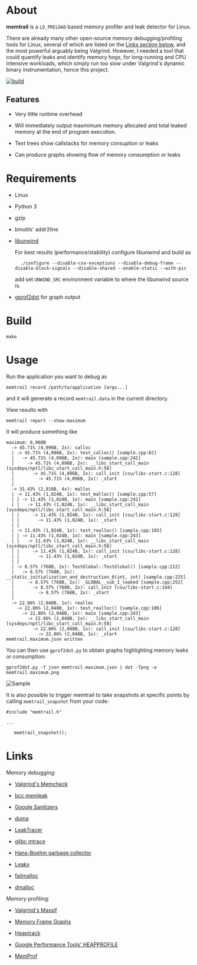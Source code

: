 About
=====

**memtrail** is a `LD_PRELOAD` based memory profiler and leak detector for Linux.

There are already many other open-source memory debugging/profiling tools for
Linux, several of which are listed on the [Links section below](#links), and
the most powerful arguably being Valgrind.  However, I needed a tool that could
quantify leaks and identify memory hogs, for long-running and CPU intensive
workloads, which simply run too slow under Valgrind's dynamic binary
instrumentation, hence this project.

[![build](https://github.com/jrfonseca/memtrail/actions/workflows/build.yml/badge.svg)](https://github.com/jrfonseca/memtrail/actions/workflows/build.yml)

Features
--------

* Very little runtime overhead

* Will immediately output maxmimum memory allocated and total leaked memory at
  the end of program execution.

* Text trees show callstacks for memory consuption or leaks

* Can produce graphs showing flow of memory consumption or leaks


Requirements
============

* Linux

* Python 3

* gzip

* binutils' addr2line

* [libunwind](http://www.nongnu.org/libunwind/)

  For best results (performance/stability) configure libunwind and build as

        ./configure --disable-cxx-exceptions --disable-debug-frame --disable-block-signals --disable-shared --enable-static --with-pic

  add set `UNWIND_SRC` environment variable to where the libunwind source is.

* [gprof2dot](https://github.com/jrfonseca/gprof2dot) for graph output


Build
=====

    make


Usage
=====

Run the application you want to debug as

    memtrail record /path/to/application [args...]

and it will generate a record  `memtrail.data` in the current
directory.

View results with

    memtrail report --show-maximum

It will produce something like


    maximum: 8,960B
      -> 45.71% (4,096B, 2x): calloc
      | -> 45.71% (4,096B, 2x): test_calloc() [sample.cpp:82]
      |   -> 45.71% (4,096B, 2x): main [sample.cpp:242]
      |     -> 45.71% (4,096B, 2x): __libc_start_call_main [sysdeps/nptl/libc_start_call_main.h:58]
      |       -> 45.71% (4,096B, 2x): call_init [csu/libc-start.c:128]
      |         -> 45.71% (4,096B, 2x): _start
      | 
      -> 31.43% (2,816B, 4x): malloc
      | -> 11.43% (1,024B, 1x): test_malloc() [sample.cpp:57]
      | | -> 11.43% (1,024B, 1x): main [sample.cpp:241]
      | |   -> 11.43% (1,024B, 1x): __libc_start_call_main [sysdeps/nptl/libc_start_call_main.h:58]
      | |     -> 11.43% (1,024B, 1x): call_init [csu/libc-start.c:128]
      | |       -> 11.43% (1,024B, 1x): _start
      | | 
      | -> 11.43% (1,024B, 1x): test_realloc() [sample.cpp:103]
      | | -> 11.43% (1,024B, 1x): main [sample.cpp:243]
      | |   -> 11.43% (1,024B, 1x): __libc_start_call_main [sysdeps/nptl/libc_start_call_main.h:58]
      | |     -> 11.43% (1,024B, 1x): call_init [csu/libc-start.c:128]
      | |       -> 11.43% (1,024B, 1x): _start
      | | 
      | -> 8.57% (768B, 2x): TestGlobal::TestGlobal() [sample.cpp:212]
      |   -> 8.57% (768B, 2x): __static_initialization_and_destruction_0(int, int) [sample.cpp:225]
      |     -> 8.57% (768B, 2x): _GLOBAL__sub_I_leaked [sample.cpp:252]
      |       -> 8.57% (768B, 2x): call_init [csu/libc-start.c:144]
      |         -> 8.57% (768B, 2x): _start
      | 
      -> 22.86% (2,048B, 1x): realloc
        -> 22.86% (2,048B, 1x): test_realloc() [sample.cpp:106]
          -> 22.86% (2,048B, 1x): main [sample.cpp:243]
            -> 22.86% (2,048B, 1x): __libc_start_call_main [sysdeps/nptl/libc_start_call_main.h:58]
              -> 22.86% (2,048B, 1x): call_init [csu/libc-start.c:128]
                -> 22.86% (2,048B, 1x): _start
    memtrail.maximum.json written

You can then use `gprof2dot.py` to obtain graphs highlighting memory leaks or
consumption:

    gprof2dot.py -f json memtrail.maximum.json | dot -Tpng -o memtrail.maximum.png

![Sample](sample.png)


It is also possible to trigger memtrail to take snapshots at specific points by
calling `memtrail_snapshot` from your code:

    #include "memtrail.h"
    
    ...
    
       memtrail_snapshot();


Links
=====

Memory debugging:

* [Valgrind's Memcheck](http://valgrind.org/docs/manual/mc-manual.html)

* [bcc memleak](https://github.com/iovisor/bcc)

* [Google Sanitizers](https://github.com/google/sanitizers)

* [duma](http://duma.sourceforge.net/)

* [LeakTracer](http://www.andreasen.org/LeakTracer/)

* [glibc mtrace](http://www.gnu.org/s/hello/manual/libc/Allocation-Debugging.html)

* [Hans-Boehm garbage collector](http://www.hpl.hp.com/personal/Hans_Boehm/gc/leak.html)

* [Leaky](http://mxr.mozilla.org/mozilla/source/tools/leaky/leaky.html)

* [failmalloc](http://www.nongnu.org/failmalloc/)

* [dmalloc](http://dmalloc.com/)

Memory profiling:

* [Valgrind's Massif](http://valgrind.org/docs/manual/ms-manual.html)

* [Memory Frame Graphs](https://www.brendangregg.com/FlameGraphs/memoryflamegraphs.html)

* [Heaptrack](https://github.com/KDE/heaptrack)

* [Google Performance Tools' HEAPPROFILE](https://github.com/gperftools/gperftools)

* [MemProf](http://www.secretlabs.de/projects/memprof/)
